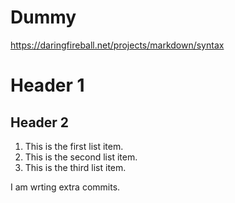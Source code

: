 # Dummy

https://daringfireball.net/projects/markdown/syntax

# Header 1
## Header 2
<ol>
<li>This is the first list item.</li>
<li>This is the second list item.</li>
<li>This is the third list item.</li>
</ol>

I am wrting extra commits.



